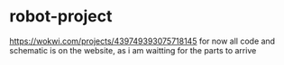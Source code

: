 # robot-project
https://wokwi.com/projects/439749393075718145
for now all code and schematic is on the website, as i am waitting for the parts to arrive 
